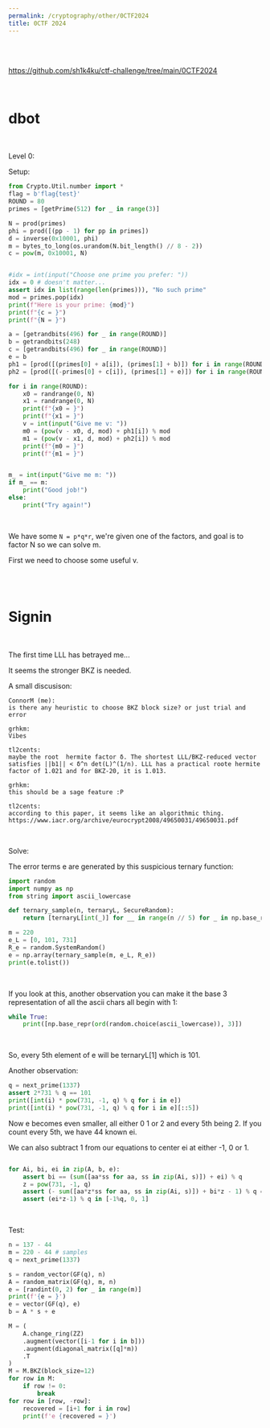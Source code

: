 ```yaml
---
permalink: /cryptography/other/0CTF2024
title: 0CTF 2024
---
```



<br>

<br>

<https://github.com/sh1k4ku/ctf-challenge/tree/main/0CTF2024>

<br>



# dbot

<br>

Level 0:

Setup:

```python
from Crypto.Util.number import *
flag = b'flag{test}'
ROUND = 80
primes = [getPrime(512) for _ in range(3)]

N = prod(primes)
phi = prod([(pp - 1) for pp in primes])
d = inverse(0x10001, phi)
m = bytes_to_long(os.urandom(N.bit_length() // 8 - 2))
c = pow(m, 0x10001, N)


#idx = int(input("Choose one prime you prefer: "))
idx = 0 # doesn't matter...
assert idx in list(range(len(primes))), "No such prime"
mod = primes.pop(idx)
print(f"Here is your prime: {mod}")
print(f"{c = }")
print(f"{N = }")

a = [getrandbits(496) for _ in range(ROUND)]
b = getrandbits(248)
c = [getrandbits(496) for _ in range(ROUND)]
e = b
ph1 = [prod([(primes[0] + a[i]), (primes[1] + b)]) for i in range(ROUND)]
ph2 = [prod([(-primes[0] + c[i]), (primes[1] + e)]) for i in range(ROUND)]

for i in range(ROUND):
    x0 = randrange(0, N)
    x1 = randrange(0, N)
    print(f"{x0 = }")
    print(f"{x1 = }")
    v = int(input("Give me v: "))
    m0 = (pow(v - x0, d, mod) + ph1[i]) % mod
    m1 = (pow(v - x1, d, mod) + ph2[i]) % mod
    print(f"{m0 = }")
    print(f"{m1 = }")


m_ = int(input("Give me m: "))
if m_ == m:
    print("Good job!")
else:
    print("Try again!")
```

<br>

We have some `N = p*q*r`, we're given one of the factors, and goal is to factor N so we can solve m. 

First we need to choose some useful v. 



<br>

<br>

# Signin

<br>

The first time LLL has betrayed me...

It seems the stronger BKZ is needed. 

A small discusison:

```
ConnorM (me):
is there any heuristic to choose BKZ block size? or just trial and error

grhkm:
Vibes

tl2cents:
maybe the root  hermite factor δ. The shortest LLL/BKZ-reduced vector satisfies ||b1|| < δ^n det(L)^(1/n). LLL has a practical roote hermite factor of 1.021 and for BKZ-20, it is 1.013.

grhkm:
this should be a sage feature :P

tl2cents:
according to this paper, it seems like an algorithmic thing. https://www.iacr.org/archive/eurocrypt2008/49650031/49650031.pdf
```

<br>

Solve:


The error terms e are generated by this suspicious ternary function:

```python
import random
import numpy as np
from string import ascii_lowercase

def ternary_sample(n, ternaryL, SecureRandom):
    return [ternaryL[int(_)] for __ in range(n // 5) for _ in np.base_repr(ord(SecureRandom.choice(ascii_lowercase)), 3)]

m = 220
e_L = [0, 101, 731]
R_e = random.SystemRandom()
e = np.array(ternary_sample(m, e_L, R_e))
print(e.tolist())
```

<br>

If you look at this, another observation you can make it the base 3 representation of all the ascii chars all begin with 1:

```python
while True:
    print([np.base_repr(ord(random.choice(ascii_lowercase)), 3)])
```

<br>

So, every 5th element of e will be ternaryL[1] which is 101. 


Another observation:

```python
q = next_prime(1337)
assert 2*731 % q == 101
print([int(i) * pow(731, -1, q) % q for i in e])
print([int(i) * pow(731, -1, q) % q for i in e][::5])
```

Now e becomes even smaller, all either 0 1 or 2 and every 5th being 2. If you count every 5th, we have 44 known ei. 

We can also subtract 1 from our equations to center ei at either -1, 0 or 1. 


```python

for Ai, bi, ei in zip(A, b, e):
    assert bi == (sum([aa*ss for aa, ss in zip(Ai, s)]) + ei) % q
    z = pow(731, -1, q)
    assert (- sum([aa*z*ss for aa, ss in zip(Ai, s)]) + bi*z - 1) % q == (ei*z-1) % q
    assert (ei*z-1) % q in [-1%q, 0, 1]
```


<br>

Test:

```python
n = 137 - 44
m = 220 - 44 # samples
q = next_prime(1337)

s = random_vector(GF(q), n)
A = random_matrix(GF(q), m, n)
e = [randint(0, 2) for _ in range(m)]
print(f'{e = }')
e = vector(GF(q), e)
b = A * s + e

M = (
    A.change_ring(ZZ)
    .augment(vector([i-1 for i in b]))
    .augment(diagonal_matrix([q]*m))
    .T
)
M = M.BKZ(block_size=12)
for row in M:
    if row != 0:
        break
for row in [row, -row]:
    recovered = [i+1 for i in row]
    print(f'e {recovered = }')
```
